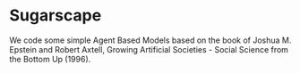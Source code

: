 # Sugarscape

We code some simple Agent Based Models based on the book of Joshua M. Epstein and Robert Axtell, Growing Artificial Societies - Social Science from the Bottom Up (1996).
